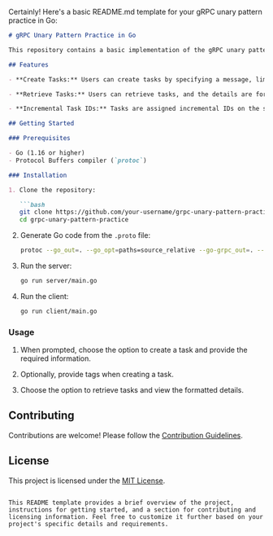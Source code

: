 Certainly! Here's a basic README.md template for your gRPC unary pattern practice in Go:

```md
# gRPC Unary Pattern Practice in Go

This repository contains a basic implementation of the gRPC unary pattern in Go, focusing on task management functionalities such as creating tasks with priority and tags, retrieving tasks, and formatting task details.

## Features

- **Create Tasks:** Users can create tasks by specifying a message, limit date, team name, priority, and optional tags.

- **Retrieve Tasks:** Users can retrieve tasks, and the details are formatted for easy readability.

- **Incremental Task IDs:** Tasks are assigned incremental IDs on the server side.

## Getting Started

### Prerequisites

- Go (1.16 or higher)
- Protocol Buffers compiler (`protoc`)

### Installation

1. Clone the repository:

   ```bash
   git clone https://github.com/your-username/grpc-unary-pattern-practice.git
   cd grpc-unary-pattern-practice
   ```

2. Generate Go code from the `.proto` file:

   ```bash
   protoc --go_out=. --go_opt=paths=source_relative --go-grpc_out=. --go-grpc_opt=paths=source_relative protoService/service.proto
   ```

3. Run the server:

   ```bash
   go run server/main.go
   ```

4. Run the client:

   ```bash
   go run client/main.go
   ```

### Usage

1. When prompted, choose the option to create a task and provide the required information.

2. Optionally, provide tags when creating a task.

3. Choose the option to retrieve tasks and view the formatted details.

## Contributing

Contributions are welcome! Please follow the [Contribution Guidelines](CONTRIBUTING.md).

## License

This project is licensed under the [MIT License](LICENSE).
```

This README template provides a brief overview of the project, instructions for getting started, and a section for contributing and licensing information. Feel free to customize it further based on your project's specific details and requirements.